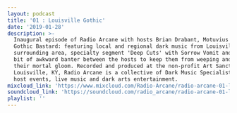 ```yaml
---
layout: podcast
title: '01 : Louisville Gothic'
date: '2019-01-28'
description: >-
  Inaugural episode of Radio Arcane with hosts Brian Drabant, Motuvius Rex and
  Gothic Bastard: featuring local and regional dark music from Louisville and
  surrounding area, specialty segment 'Deep Cuts' with Sorrow Vomit and quite a
  bit of awkward banter between the hosts to keep them from weeping and moaning
  their mortal gloom. Recorded and produced at the non-profit Art Sanctuary in
  Louisville, KY, Radio Arcane is a collective of Dark Music Specialists that
  host events, live music and dark arts entertainment.
mixcloud_link: 'https://www.mixcloud.com/Radio-Arcane/radio-arcane-01-louisville-gothic/'
soundcloud_link: 'https://soundcloud.com/radio_arcane/radio-arcane-01-louisville-gothic'
playlist: ''
---
```

